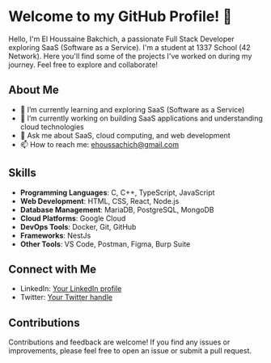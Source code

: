 # Welcome to my GitHub Profile! 👋

Hello, I'm El Houssaine Bakchich, a passionate Full Stack Developer exploring SaaS (Software as a Service). I'm a student at 1337 School (42 Network). Here you'll find some of the projects I've worked on during my journey. Feel free to explore and collaborate!

## About Me

- 🌱 I’m currently learning and exploring SaaS (Software as a Service)
- 🔭 I’m currently working on building SaaS applications and understanding cloud technologies
- 💬 Ask me about SaaS, cloud computing, and web development
- 📫 How to reach me: ehoussachich@gmail.com

## Skills

- **Programming Languages**: C, C++, TypeScript, JavaScript
- **Web Development**: HTML, CSS, React, Node.js
- **Database Management**: MariaDB, PostgreSQL, MongoDB
- **Cloud Platforms**: Google Cloud
- **DevOps Tools**: Docker, Git, GitHub
- **Frameworks**: NestJs
- **Other Tools**: VS Code, Postman, Figma, Burp Suite

## Connect with Me

- LinkedIn: [Your LinkedIn profile](https://www.linkedin.com/in/el-houssaine-bakchich?utm_source=share&utm_campaign=share_via&utm_content=profile&utm_medium=android_app)
- Twitter: [Your Twitter handle](https://x.com/ebakch)

## Contributions

Contributions and feedback are welcome! If you find any issues or improvements, please feel free to open an issue or submit a pull request.
